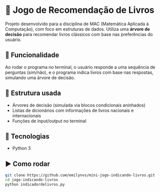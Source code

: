 # 🌳 Jogo de Recomendação de Livros

Projeto desenvolvido para a disciplina de MAC (Matemática Aplicada à Computação), com foco em estruturas de dados. Utiliza uma **árvore de decisão** para recomendar livros clássicos com base nas preferências do usuário.

## 📌 Funcionalidade

Ao rodar o programa no terminal, o usuário responde a uma sequência de perguntas (sim/não), e o programa indica livros com base nas respostas, simulando uma árvore de decisão.

## 🧠 Estrutura usada

- Árvores de decisão (simulada via blocos condicionais aninhados)
- Listas de dicionários com informações de livros nacionais e internacionais
- Funções de input/output no terminal

## 📎 Tecnologias

- Python 3

## ▶️ Como rodar

```bash
git clone https://github.com/emilynvs/mini-jogo-indicando-livros.git
cd jogo-indicando-livros
python indicadordelivros.py



